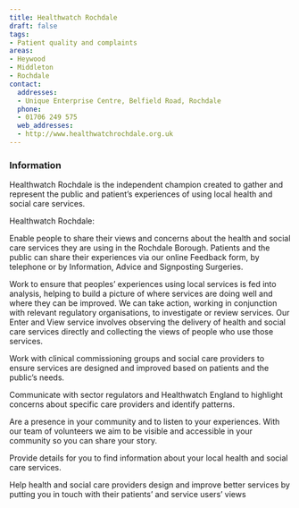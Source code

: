 ```yaml
---
title: Healthwatch Rochdale
draft: false
tags:
- Patient quality and complaints
areas:
- Heywood
- Middleton
- Rochdale
contact:
  addresses:
  - Unique Enterprise Centre, Belfield Road, Rochdale
  phone:
  - 01706 249 575
  web_addresses:
  - http://www.healthwatchrochdale.org.uk
---
```


### Information
Healthwatch Rochdale is the independent champion created to gather and represent the public and patient’s experiences of using local health and social care services.

 Healthwatch Rochdale:

Enable people to share their views and concerns about the
health and social care services they are using in the Rochdale
Borough. Patients and the public can share their experiences
via our online Feedback form, by telephone or by Information,
Advice and Signposting Surgeries.
 
Work to ensure that peoples’ experiences using local services
is fed into analysis, helping to build a picture of where
services are doing well and where they can be improved. We can
take action, working in conjunction with relevant regulatory
organisations, to investigate or review services. Our Enter and
View service involves observing the delivery of health and
social care services directly and collecting the views of
people who use those services.
 
Work with clinical commissioning groups and social care
providers to ensure services are designed and improved based on
patients and the public’s needs.
 
Communicate with sector regulators and Healthwatch England to
highlight concerns about specific care providers and identify
patterns.
 
Are a presence in your community and to listen to your
experiences. With our team of volunteers we aim to be visible
and accessible in your community so you can share your story.
 
Provide details for you to find information about your local
health and social care services.
 
Help health and social care providers design and improve better
services by putting you in touch with their patients’ and
service users’ views
